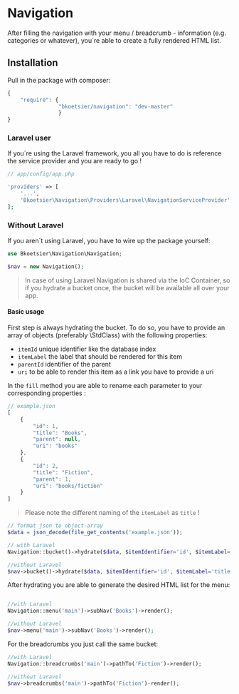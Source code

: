 # Navigation
After filling the navigation with your menu / breadcrumb - information (e.g. categories or whatever), you´re able to
create a fully rendered HTML list.

## Installation

Pull in the package with composer:
```js
{
    "require": {
                "bkoetsier/navigation": "dev-master"
                }
}
```

### Laravel user
If you´re using the Laravel framework, you all you  have to do is reference the service provider and you are ready to go !
```php
// app/config/app.php

'providers' => [
    '...',
    'Bkoetsier\Navigation\Providers\Laravel\NavigationServiceProvider',
];
```

### Without Laravel
If you aren´t using Laravel, you have to wire up the package yourself:
```php
use Bkoetsier\Navigation\Navigation;

$nav = new Navigation();

```

> In case of using Laravel Navigation is shared via the IoC Container, so if you hydrate a bucket once, the bucket will be available all over your app.

#### Basic usage
First step is always hydrating the bucket. To do so, you have to provide an array of objects (preferably \StdClass)
with the following properties:
- `itemId` unique identifier like the database index
- `itemLabel` the label that should be rendered for this item
- `parentId` identifier of the parent
- `uri` to be able to render this item as a link you have to provide a uri

In the `fill` method you are able to rename each parameter to your corresponding properties :

```js
// example.json
[
    {
        "id": 1,
        "title": "Books",
        "parent": null,
        "uri": "books"
    },
    {
        "id": 2,
        "title": "Fiction",
        "parent": 1,
        "uri": "books/fiction"
    }
]

```
> Please note the different naming of the `itemLabel` as `title` !

```php
// format json to object-array
$data = json_decode(file_get_contents('example.json'));

// with Laravel
Navigation::bucket()->hydrate($data, $itemIdentifier='id', $itemLabel='title',$parentIdentifier='parent',$uriField = 'uri');

//without Laravel
$nav->bucket()->hydrate($data, $itemIdentifier='id', $itemLabel='title',$parentIdentifier='parent',$uriField = 'uri');
```


After hydrating you are able to generate the desired HTML list for the menu:
```php

//with Laravel
Navigation::menu('main')->subNav('Books')->render();

//without Laravel
$nav->menu('main')->subNav('Books')->render();

```
For the breadcrumbs you just call the same bucket:
```php
//with Laravel
Navigation::breadcrumbs('main')->pathTo('Fiction')->render();

//without Laravel
$nav->breadcrumbs('main')->pathTo('Fiction')-render();
```









